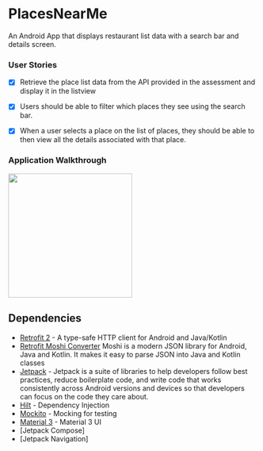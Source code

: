 # PlacesNearMe
An Android App that displays restaurant list data with a search bar and details screen.

### User Stories

- [x] Retrieve the place list data from the API provided in the assessment and display it in the listview
- [x] Users should be able to filter which places they see using the search bar.
- [x] When a user selects a place on the list of places, they should be able to then view all the details associated with that place.
  

### Application Walkthrough

<img src="https://github.com/Kariizma/PlacesNearMe/blob/master/PlacesNearMe_walkthrough" width=250><br>

## Dependencies
- [Retrofit 2](https://square.github.io/retrofit/) - A type-safe HTTP client for Android and Java/Kotlin
- [Retrofit Moshi Converter](https://github.com/square/moshi/) Moshi is a modern JSON library for Android, Java and Kotlin. It makes it easy to parse JSON into Java and Kotlin classes
- [Jetpack](https://developer.android.com/jetpack) - Jetpack is a suite of libraries to help developers follow best practices, reduce boilerplate code, and write code that works consistently across Android versions and devices so that developers can focus on the code they care about.
-  [Hilt](https://developer.android.com/jetpack/androidx/releases/hilt) - Dependency Injection
-  [Mockito](https://site.mockito.org/) - Mocking for testing
-  [Material 3](https://m3.material.io/) - Material 3 UI
-  [Jetpack Compose]
-  [Jetpack Navigation]

